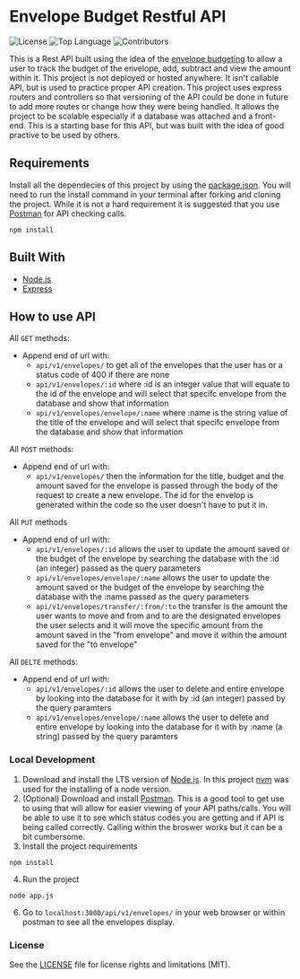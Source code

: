 # Envelope Budget Restful API

![License](https://img.shields.io/github/license/bbland1/CC-Personal-BudgetAPI?style=plastic)
![Top Language](https://img.shields.io/github/languages/top/bbland1/CC-Personal-BudgetAPI?style=plastic)
![Contributors](https://img.shields.io/github/contributors-anon/bbland1/CC-Personal-BudgetAPI?style=plastic)

This is a Rest API built using the idea of the [envelope budgeting](https://www.thebalancemoney.com/what-is-envelope-budgeting-1293682) to allow a user to track the budget of the envelope, add, subtract and view the amount within it. This project is not deployed or hosted anywhere. It isn't callable API, but is used to practice proper API creation. This project uses express routers and controllers so that versioning of the API could be done in future to add more routes or change how they were being handled. It allows the project to be scalable especially if a database was attached and a front-end. This is a starting base for this API, but was built with the idea of good practive to be used by others.

## Requirements
Install all the dependecies of this project by using the [package.json](./package.json). You will need to run the install command in your terminal after forking and cloning the project. While it is not a hard requirement it is suggested that you use [Postman](https://www.postman.com) for API checking calls.

```shell
npm install
```

## Built With
* [Node.js](https://nodejs.org/en)
* [Express](https://expressjs.com)

## How to use API
All `GET` methods:
- Append end of url with:
  * `api/v1/envelopes/` to get all of the envelopes that the user has or a status code of 400 if there are none
  * `api/v1/envelopes/:id` where :id is an integer value that will equate to the id of the envelope and will select that specifc envelope from the database and show that information
  * `api/v1/envelopes/envelope/:name` where :name is the string value of the title of the envelope and will select that specifc envelope from the database and show that information

All `POST` methods:
- Append end of url with:
  * `api/v1/envelopes/` then the information for the title, budget and the amount saved for the envelope is passed through the body of the request to create a new envelope. The id for the envelop is generated within the code so the user doesn't have to put it in.

All `PUT` methods
- Append end of url with:
  * `api/v1/envelopes/:id` allows the user to update the amount saved or the budget of the envelope by searching the database with the :id (an integer) passed as the query parameters
  * `api/v1/envelopes/envelope/:name` allows the user to update the amount saved or the budget of the envelope by searching the database with the :name passed as the query parameters
  * `api/v1/envelopes/transfer/:from/:to` the transfer is the amount the user wants to move and from and to are the designated envelopes the user selects and it will move the specific amount from the amount saved in the "from envelope" and move it within the amount saved for the "to envelope"

All `DELTE` methods:
- Append end of url with:
  * `api/v1/envelopes/:id` allows the user to delete and entire envelope by looking into the database for it with by :id (an integer) passed by the query paramters
  * `api/v1/envelopes/envelope/:name` allows the user to delete and entire envelope by looking into the database for it with by :name (a string) passed by the query paramters

### Local Development
1. Download and install the LTS version of [Node.js](https://nodejs.org/en). In this project [nvm](https://www.freecodecamp.org/news/node-version-manager-nvm-install-guide/) was used for the installing of a node version.
2. (Optional) Download and install [Postman](https://www.postman.com). This is a good tool to get use to using that will allow for easier viewing of your API paths/calls. You will be able to use it to see which status codes you are getting and if API is being called correctly. Calling within the broswer works but it can be a bit cumbersome.
3. Install the project requirements
```shell
npm install
```
4. Run the project
```shell
node app.js
```
6. Go to `localhost:3000/api/v1/envelopes/` in your web browser or within postman to see all the envelopes display.

### License
See the [LICENSE](./LICENSE) file for license rights and limitations (MIT).
